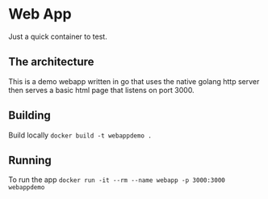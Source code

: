 # Web App
Just a quick container to test.

## The architecture
This is a demo webapp written in go that uses the native golang http server then serves a basic html page that listens on port 3000.

## Building 
Build locally `docker build -t webappdemo .`

## Running 
To run the app `docker run -it --rm --name webapp -p 3000:3000 webappdemo    `
